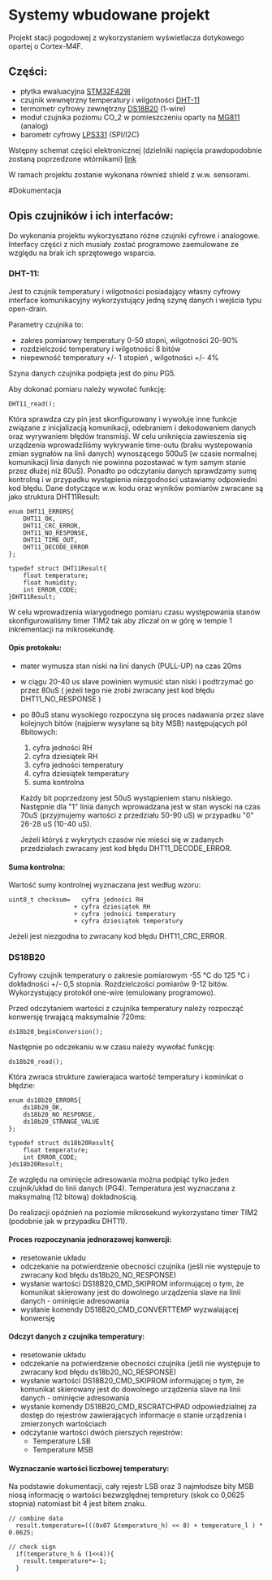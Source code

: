 # Systemy wbudowane projekt 
Projekt stacji pogodowej z wykorzystaniem wyświetlacza dotykowego opartej o Cortex-M4F.

## Części:
- płytka ewaluacyjna [STM32F429I](http://www2.st.com/content/ccc/resource/technical/document/data_brief/ff/c1/b6/02/c3/b4/49/cb/DM00094498.pdf/files/DM00094498.pdf/jcr:content/translations/en.DM00094498.pdf)
- czujnik wewnętrzny temperatury i wilgotności [DHT-11](http://www.micropik.com/PDF/dht11.pdf) 
- termometr cyfrowy zewnętrzny [DS18B20](https://datasheets.maximintegrated.com/en/ds/DS18B20.pdf) (1-wire)
- moduł czujnika poziomu CO_2 w pomieszczeniu oparty na [MG811](http://www.dfrobot.com/image/data/SEN0159/CO2b%20MG811%20datasheet.pdf) (analog)
- barometr cyfrowy [LPS331](http://www2.st.com/content/ccc/resource/technical/document/datasheet/40/c2/46/1e/99/22/4c/60/DM00036196.pdf/files/DM00036196.pdf/jcr:content/translations/en.DM00036196.pdf) (SPI/I2C)

Wstępny schemat części elektronicznej (dzielniki napięcia prawdopodobnie zostaną poprzedzone wtórnikami)
[link](https://github.com/KrzysztofStachanczyk/SysWbud1/blob/master/electronic_schem.pdf)

W ramach projektu zostanie wykonana również shield z w.w. sensorami.

#Dokumentacja
## Opis czujników i ich interfaców:
Do wykonania projektu wykorzysztano różne czujniki cyfrowe i analogowe. Interfacy części z nich musiały zostać programowo zaemulowane ze względu na brak ich sprzętowego wsparcia. 
### DHT-11:
Jest to czujnik temperatury i wilgotności posiadający własny cyfrowy interface komunikacyjny wykorzystujący jedną szynę danych i wejścia typu open-drain. 

Parametry czujnika to:
- zakres pomiarowy temperatury 0-50 stopni, wilgotności 20-90%
- rozdzielczość temperatury i wilgotności 8 bitów
- niepewność temperatury +/- 1 stopień , wilgotności +/- 4%

Szyna danych czujnika podpięta jest do pinu PG5.

Aby dokonać pomiaru należy wywołać funkcję:
```
DHT11_read();
```
Która sprawdza czy pin jest skonfigurowany i wywołuje inne funkcje związane z inicjalizacją komunikacji, odebraniem i dekodowaniem danych oraz wyrywaniem błędów transmisji. W celu uniknięcia zawieszenia się urządzenia wprowadziliśmy wykrywanie time-outu (braku wystepowania zmian sygnałów na linii danych) wynoszącego 500uS (w czasie normalnej komunikacji linia danych nie powinna pozostawać w tym samym stanie przez dłużej niż 80uS). Ponadto po odczytaniu danych sprawdzamy sumę kontrolną i w przypadku wystąpienia niezgodności ustawiamy odpowiedni kod błędu. Dane dotyczące w.w. kodu oraz wyników pomiarów zwracane są jako struktura  DHT11Result:
```
enum DHT11_ERRORS{
	DHT11_OK,
	DHT11_CRC_ERROR,
	DHT11_NO_RESPONSE,
	DHT11_TIME_OUT,
	DHT11_DECODE_ERROR
};

typedef struct DHT11Result{
	float temperature;
	float humidity;
	int ERROR_CODE;
}DHT11Result;
```

W celu wprowadzenia wiarygodnego pomiaru czasu występowania stanów skonfigurowaliśmy timer TIM2 tak aby zliczał on w górę w tempie 1 inkrementacji na mikrosekundę. 

#### Opis protokołu:
- mater wymusza stan niski na lini danych (PULL-UP) na czas 20ms
- w ciągu 20-40 us slave powinien wymusić stan niski  i podtrzymać go przez 80uS ( jeżeli tego nie zrobi zwracany jest kod błędu DHT11_NO_RESPONSE ) 
- po 80uS stanu wysokiego rozpoczyna się proces nadawania przez slave kolejnych bitów (najpierw wysyłane są bity MSB) następujących pól 8bitowych:
  1. cyfra jedności RH
  2. cyfra dziesiątek RH
  3. cyfra jedności temperatury
  4. cyfra dziesiątek temperatury
  5. suma kontrolna
  
  Każdy bit poprzedzony jest 50uS wystąpieniem stanu niskiego. Następnie dla "1" linia danych wprowadzana jest w stan wysoki na czas 70uS (przyjmujemy wartości z przedziału 50-90 uS) w przypadku "0" 26-28 uS (10-40 uS).
  
  Jeżeli któryś z wykrytych czasów nie mieści się w zadanych przedziałach zwracany jest kod błędu DHT11_DECODE_ERROR.

#### Suma kontrolna:
Wartość sumy kontrolnej wyznaczana jest według wzoru:
```
uint8_t checksum=   cyfra jedności RH 
                  + cyfra dziesiątek RH 
                  + cyfra jedności temperatury 
                  + cyfra dziesiątek temperatury
```

Jeżeli jest niezgodna to zwracany kod błędu DHT11_CRC_ERROR.

### DS18B20
Cyfrowy czujnik temperatury o zakresie pomiarowym -55 °C do 125 °C i dokładności +/- 0,5 stopnia. Rozdzielczości pomiarów 9-12 bitów. Wykorzystujący protokół one-wire (emulowany programowo).

Przed odczytaniem wartości z czujnika temperatury należy rozpocząć konwersję trwającą maksymalnie 720ms:
```
ds18b20_beginConversion();
```

Następnie po odczekaniu w.w czasu należy wywołać funkcję:
```
ds18b20_read();
```

Która zwraca strukture zawierajaca wartość temperatury i kominikat o błędzie:
```
enum ds18b20_ERRORS{
	ds18b20_OK,
	ds18b20_NO_RESPONSE,
	ds18b20_STRANGE_VALUE
};

typedef struct ds18b20Result{
	float temperature;
	int ERROR_CODE;
}ds18b20Result;
```

Ze względu na ominięcie adresowania można podpiąć tylko jeden czujnik/układ do linii danych (PG4). Temperatura jest wyznaczana z maksymalną (12 bitową) dokładnością.

Do realizacji opóźnień na poziomie mikrosekund wykorzystano timer TIM2 (podobnie jak w przypadku DHT11).

#### Proces rozpoczynania jednorazowej konwercji:
- resetowanie układu
- odczekanie na potwierdzenie obecności czujnika (jeśli nie występuje to zwracany kod błędu ds18b20_NO_RESPONSE)
- wysłanie wartości DS18B20_CMD_SKIPROM informującej o tym, że komunikat skierowany jest do dowolnego urządzenia slave na linii danych - ominięcie adresowania
- wysłanie komendy DS18B20_CMD_CONVERTTEMP wyzwalającej konwersję

#### Odczyt danych z czujnika temperatury:
- resetowanie układu
- odczekanie na potwierdzenie obecności czujnika (jeśli nie występuje to zwracany kod błędu ds18b20_NO_RESPONSE)
- wysłanie wartości DS18B20_CMD_SKIPROM informującej o tym, że komunikat skierowany jest do dowolnego urządzenia slave na linii danych - ominięcie adresowania
- wysłanie komendy DS18B20_CMD_RSCRATCHPAD odpowiedzialnej za dostęp do rejestrów zawierających informacje o stanie urządzenia i zmierzonych wartościach
- odczytanie wartości dwóch pierszych rejestrów:
  - Temperature LSB 
  - Temperature MSB

#### Wyznaczanie wartości liczbowej temperatury:
Na podstawie dokumentacji, cały rejestr LSB oraz 3 najmłodsze bity MSB niosą informację o wartości bezwzględnej tempretury (skok co 0,0625 stopnia) natomiast bit 4 jest bitem znaku. 
```
// combine data
  result.temperature=(((0x07 &temperature_h) << 8) + temperature_l ) * 0.0625;

// check sign
  if(temperature_h & (1<<4)){
    result.temperature*=-1;
  }
```








